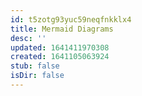 ```yaml
---
id: t5zotg93yuc59neqfnkklx4
title: Mermaid Diagrams
desc: ''
updated: 1641411970308
created: 1641105063924
stub: false
isDir: false
---
```



